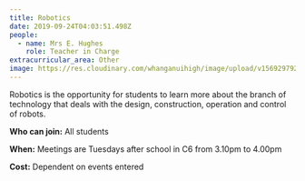 ```yaml
---
title: Robotics
date: 2019-09-24T04:03:51.498Z
people:
  - name: Mrs E. Hughes
    role: Teacher in Charge
extracurricular_area: Other
image: https://res.cloudinary.com/whanganuihigh/image/upload/v1569297920/Performing%20Arts/Robotics.jpg
---
```

Robotics is the opportunity for students to learn more about the branch of technology that deals with the design, construction, operation and control of robots.

**Who can join:** All students 

**When:** Meetings are Tuesdays after school in C6 from 3.10pm to 4.00pm

**Cost:** Dependent on events entered